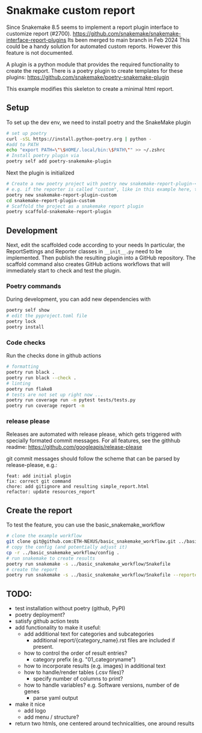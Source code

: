 # Snakmake custom report
Since Snakemake 8.5 seems to implement a report plugin interface to customize report (#2700). 
https://github.com/snakemake/snakemake-interface-report-plugins
Its been merged to main branch in Feb 2024
This could be a handy solution for automated custom reports. 
However this feature is not documented. 

A plugin is a python module that provides the required functionality to create the report.
There is a poetry plugin to create templates for these plugins:
https://github.com/snakemake/poetry-snakemake-plugin

This example modifies this skeleton to create a minimal html report. 

## Setup
To set up the dev env, we need to install poetry and the SnakeMake plugin
```bash
# set up poetry
curl -sSL https://install.python-poetry.org | python -
#add to PATH
echo "export PATH=\"\$HOME/.local/bin:\$PATH\"" >> ~/.zshrc 
# Install poetry plugin via
poetry self add poetry-snakemake-plugin
```
Next the plugin is initialized
```bash
# Create a new poetry project with poetry new snakemake-report-plugin-<reporter-name>
# e.g. if the reporter is called "custom", like in this example here, the command would be
poetry new snakemake-report-plugin-custom
cd snakemake-report-plugin-custom
# Scaffold the project as a snakemake report plugin
poetry scaffold-snakemake-report-plugin
```
## Development
Next, edit the scaffolded code according to your needs
In particular, the ReportSettings and Reporter classes in `__init__.py` need to be implemented.
Then publish the resulting plugin into a GitHub repository. The scaffold command also 
creates GitHub actions workflows that will immediately start to check and test
the plugin.

### Poetry commands
During development, you can add new dependencies with
```bash
poetry self show
# edit the pyproject.toml file
poetry lock
poetry install
```

### Code checks
Run the checks done in github actions
```bash
# formatting
poetry run black .
poetry run black --check .
# linting
poetry run flake8
# tests are not set up right now ...
poetry run coverage run -m pytest tests/tests.py
poetry run coverage report -m
```
### release please
Releases are automated with release please, which gets triggered with specially formated commit messages.
For all features, see the githhub readme: https://github.com/googleapis/release-please

git commit messages should follow the scheme that can be parsed by release-please, e.g.:
```
feat: add initial plugin
fix: correct git command
chore: add gitignore and resulting simple_report.html
refactor: update resources_report
```




## Create the report
To test the feature, you can use the basic_snakemake_workflow
```bash
# clone the example workflow
git clone git@github.com:ETH-NEXUS/basic_snakemake_workflow.git ../basic_snakemake_workflow
# copy the config (and potentially adjust it)
cp -r ../basic_snakemake_workflow/config .
# run snakemake to create results
poetry run snakemake -s ../basic_snakemake_workflow/Snakefile
# create the report
poetry run snakemake -s ../basic_snakemake_workflow/Snakefile --reporter custom --report-custom-path simple_report.html
```


## TODO:
* test installation without poetry (github, PyPI)
* poetry deployment?
* satisfy github action tests
* add functionality to make it useful:
    * add additional text for categories and subcategories
        * additional report/{category_name}.rst files are included if present. 
    * how to control the order of result entries?
        * category prefix (e.g. "01_categoryname")
    * how to incorporate results (e.g. images) in additional text
    * how to handle/render tables (.csv files)?
        * specify number of columns to print?
    * how to handle variables? e.g. Software versions, number of de genes
        * parse yaml output
* make it nice
    * add logo
    * add menu / structure?
* return two htmls, one centered around technicalities, one around results

